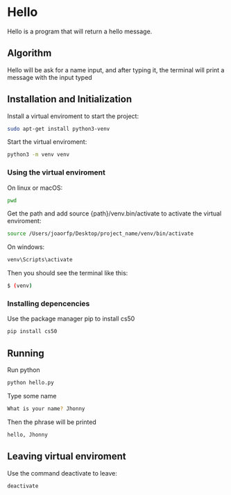 # Hello

Hello is a program that will return a hello message.

## Algorithm

Hello will be ask for a name input, and after typing it, the terminal will print a message with the input typed

## Installation and Initialization

Install a virtual enviroment to start the project:
```bash
sudo apt-get install python3-venv  
```

Start the virtual enviroment:
```bash
python3 -m venv venv 
```

### Using the virtual enviroment

On linux or macOS:
```bash
pwd  
```

Get the path and add source {path}/venv.bin/activate to activate the virtual enviroment:
```bash
source /Users/joaorfp/Desktop/project_name/venv/bin/activate
```

On windows:
```bash
venv\Scripts\activate
```

Then you should see the terminal like this:
```bash
$ (venv)
```

### Installing depencencies

Use the package manager pip to install cs50
```bash
pip install cs50
```

## Running 

Run python
```bash
python hello.py
```

Type some name
```bash
What is your name? Jhonny
```

Then the phrase will be printed
```bash
hello, Jhonny
```

## Leaving virtual enviroment

Use the command deactivate to leave:
```bash
deactivate
```